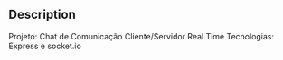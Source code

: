 ## Description

Projeto: Chat de Comunicação Cliente/Servidor Real Time
Tecnologias: Express e socket.io